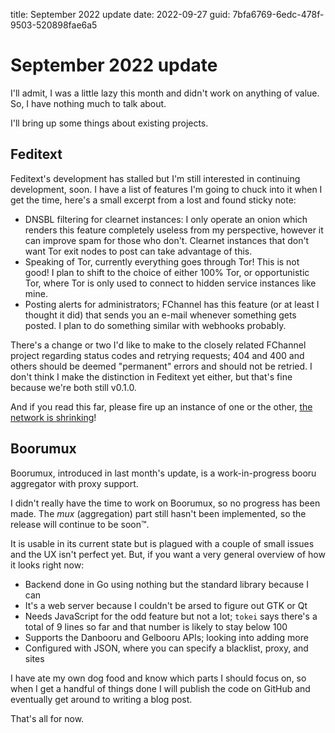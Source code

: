 title: September 2022 update
date: 2022-09-27
guid: 7bfa6769-6edc-478f-9503-520898fae6a5

# September 2022 update

I'll admit, I was a little lazy this month and didn't work on anything of value.
So, I have nothing much to talk about.

I'll bring up some things about existing projects.

## Feditext

Feditext's development has stalled but I'm still interested in continuing
development, soon.
I have a list of features I'm going to chuck into it when I get the time, here's
a small excerpt from a lost and found sticky note:

- DNSBL filtering for clearnet instances: I only operate an onion which renders
  this feature completely useless from my perspective, however it can improve
  spam for those who don't.
  Clearnet instances that don't want Tor exit nodes to post can take advantage
  of this.
- Speaking of Tor, currently everything goes through Tor!
  This is not good!
  I plan to shift to the choice of either 100% Tor, or opportunistic Tor,
  where Tor is only used to connect to hidden service instances like mine.
- Posting alerts for administrators; FChannel has this feature (or at least I
  thought it did) that sends you an e-mail whenever something gets posted.
  I plan to do something similar with webhooks probably.

There's a change or two I'd like to make to the closely related FChannel project
regarding status codes and retrying requests; 404 and 400 and others should be
deemed "permanent" errors and should not be retried.
I don't think I make the distinction in Feditext yet either, but that's fine
because we're both still v0.1.0.

And if you read this far, please fire up an instance of one or the other, [the
network is shrinking](/articles/2022-09-28_FChannel_network.html)!

## Boorumux

Boorumux, introduced in last month's update, is a work-in-progress booru
aggregator with proxy support.

I didn't really have the time to work on Boorumux, so no progress has been made.
The *mux* (aggregation) part still hasn't been implemented, so the release will
continue to be soon™.

It is usable in its current state but is plagued with a couple of small issues
and the UX isn't perfect yet.
But, if you want a very general overview of how it looks right now:

- Backend done in Go using nothing but the standard library because I can
- It's a web server because I couldn't be arsed to figure out GTK or Qt
- Needs JavaScript for the odd feature but not a lot; `tokei` says there's a
  total of 9 lines so far and that number is likely to stay below 100
- Supports the Danbooru and Gelbooru APIs; looking into adding more
- Configured with JSON, where you can specify a blacklist, proxy, and sites

I have ate my own dog food and know which parts I should focus on, so when I get
a handful of things done I will publish the code on GitHub and eventually get
around to writing a blog post.

That's all for now.
